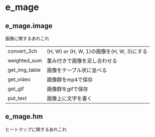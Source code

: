 # e_mage
## e_mage.image
画像に関するあれこれ

|||
|---|---|
|convert_3ch|(H, W) or (H, W, 1)の画像を(H, W, 3)にする|
|weighted_sum|重み付きで画像を足し合わせる|
|get_img_table|画像をテーブル状に並べる|
|get_video|画像群をmp4で保存|
|get_gif|画像群をgifで保存|
|put_text|画像上に文字を書く|

## e_mage.hm
ヒートマップに関するあれこれ
